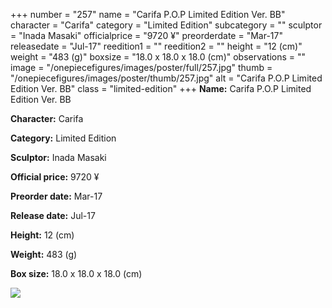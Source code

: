 +++
number = "257"
name = "Carifa P.O.P Limited Edition Ver. BB"
character = "Carifa"
category = "Limited Edition"
subcategory = ""
sculptor = "Inada Masaki"
officialprice = "9720 ¥"
preorderdate = "Mar-17"
releasedate = "Jul-17"
reedition1 = ""
reedition2 = ""
height = "12 (cm)"
weight = "483 (g)"
boxsize = "18.0 x 18.0 x 18.0 (cm)"
observations = ""
image = "/onepiecefigures/images/poster/full/257.jpg"
thumb = "/onepiecefigures/images/poster/thumb/257.jpg"
alt = "Carifa P.O.P Limited Edition Ver. BB"
class = "limited-edition"
+++
**Name:** Carifa P.O.P Limited Edition Ver. BB

**Character:** Carifa

**Category:** Limited Edition 

**Sculptor:** Inada Masaki

**Official price:** 9720 ¥

**Preorder date:** Mar-17

**Release date:** Jul-17

**Height:** 12 (cm)

**Weight:** 483 (g)

**Box size:** 18.0 x 18.0 x 18.0 (cm)

<img src="/onepiecefigures/images/poster/thumb/257.jpg">